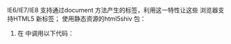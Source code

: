 IE6/IE7/IE8 支持通过document 方法产生的标签，利用这一特性让这些
浏览器支持HTML5 新标签；
使用静态资源的html5shiv 包：
1. 在<head> 中调用以下代码：
<!--[if lt IE9]>
<script
src="http://cdn.static.runoob.com/libs/html5shiv/3.7/html5shiv.min.js"
></script>
<![endif]-->